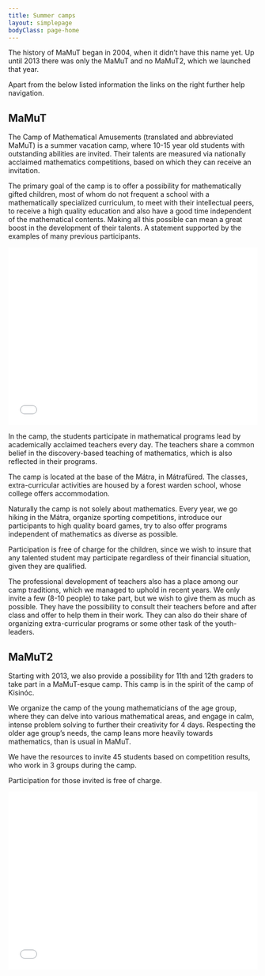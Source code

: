 ```yaml
---
title: Summer camps
layout: simplepage
bodyClass: page-home
---
```




The history of MaMuT began in 2004, when it didn’t have this name yet. Up until 2013 there was only the MaMuT and no MaMuT2, which we launched that year.

Apart from the below listed information the links on the right further help navigation.

## MaMuT

The Camp of Mathematical Amusements (translated and abbreviated MaMuT) is a summer vacation camp, where 10-15 year old students with outstanding abilities are invited. Their talents are measured via nationally acclaimed mathematics competitions, based on which they can receive an invitation.

The primary goal of the camp is to offer a possibility for mathematically gifted children, most of whom do not frequent a school with a mathematically specialized curriculum, to meet with their intellectual peers, to receive a high quality education and also have a good time independent of the mathematical contents. Making all this possible can mean a great boost in the development of their talents. A statement supported by the examples of many previous participants.

<iframe id="player-d03d283484" class="indavideo-player" title="indavideo video player" src="//embed.indavideo.hu/player/video/d03d283484/" scrolling="no" allowfullscreen="allowfullscreen" width="100%" height="360" frameborder="0"></iframe>

In the camp, the students participate in mathematical programs lead by academically acclaimed teachers every day. The teachers share a common belief in the discovery-based teaching of mathematics, which is also reflected in their programs.

The camp is located at the base of the Mátra, in Mátrafüred. The classes, extra-curricular activities are housed by a forest warden school, whose college offers accommodation.

Naturally the camp is not solely about mathematics. Every year, we go hiking in the Mátra, organize sporting competitions, introduce our participants to high quality board games, try to also offer programs independent of mathematics as diverse as possible.

Participation is free of charge for the children, since we wish to insure that any talented student may participate regardless of their financial situation, given they are qualified.

The professional development of teachers also has a place among our camp traditions, which we managed to uphold in recent years. We only invite a few (8-10 people) to take part, but we wish to give them as much as possible. They have the possibility to consult their teachers before and after class and offer to help them in their work. They can also do their share of organizing extra-curricular programs or some other task of the youth-leaders.

## MaMuT2

Starting with 2013, we also provide a possibility for 11th and 12th graders to take part in a MaMuT-esque camp. This camp is in the spirit of the camp of Kisinóc.

We organize the camp of the young mathematicians of the age group, where they can delve into various mathematical areas, and engage in calm, intense problem solving to further their creativity for 4 days. Respecting the older age group’s needs, the camp leans more heavily towards mathematics, than is usual in MaMuT.

We have the resources to invite 45 students based on competition results, who work in 3 groups during the camp.

Participation for those invited is free of charge.

<iframe id="player-d03d283484" class="indavideo-player" title="indavideo video player" src="//embed.indavideo.hu/player/video/c78a41c2f0/" scrolling="no" allowfullscreen="allowfullscreen" width="100%" height="360" frameborder="0"></iframe>


